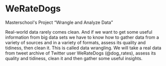 # WeRateDogs
Masterschool's Project “Wrangle and Analyze Data”

Real-world data rarely comes clean. And if we want to get some useful information from big data sets we have to know how to gather data from a variety of sources and in a variety of formats, assess its quality and tidiness, then clean it. This is called data wrangling. We will take a real data from tweet archive of Twitter user WeRateDogs (@dog_rates), assess its quality and tidiness, clean it and then gather some useful insights.
